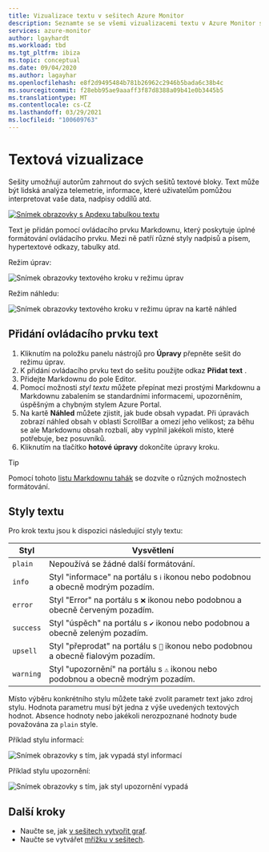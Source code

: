 ```yaml
---
title: Vizualizace textu v sešitech Azure Monitor
description: Seznamte se se všemi vizualizacemi textu v Azure Monitor sešitu.
services: azure-monitor
author: lgayhardt
ms.workload: tbd
ms.tgt_pltfrm: ibiza
ms.topic: conceptual
ms.date: 09/04/2020
ms.author: lagayhar
ms.openlocfilehash: e8f2d9495484b781b26962c2946b5bada6c38b4c
ms.sourcegitcommit: f28ebb95ae9aaaff3f87d8388a09b41e0b3445b5
ms.translationtype: MT
ms.contentlocale: cs-CZ
ms.lasthandoff: 03/29/2021
ms.locfileid: "100609763"
---
```

# <a name="text-visualizations"></a>Textová vizualizace

Sešity umožňují autorům zahrnout do svých sešitů textové bloky. Text může být lidská analýza telemetrie, informace, které uživatelům pomůžou interpretovat vaše data, nadpisy oddílů atd.

[![Snímek obrazovky s Apdexu tabulkou textu](./media/workbooks-text-visualizations/apdex.png)](./media/workbooks-text-visualizations/apdex.png#lightbox)

Text je přidán pomocí ovládacího prvku Markdownu, který poskytuje úplné formátování ovládacího prvku. Mezi ně patří různé styly nadpisů a písem, hypertextové odkazy, tabulky atd.

Režim úprav:

![Snímek obrazovky textového kroku v režimu úprav](./media/workbooks-text-visualizations/text-edit-mode.png)

Režim náhledu:

![Snímek obrazovky textového kroku v režimu úprav na kartě náhled](./media/workbooks-text-visualizations/text-edit-mode-preview.png)

## <a name="add-a-text-control"></a>Přidání ovládacího prvku text

1. Kliknutím na položku panelu nástrojů pro **Úpravy** přepněte sešit do režimu úprav.
2. K přidání ovládacího prvku text do sešitu použijte odkaz **Přidat text** .
3. Přidejte Markdownu do pole Editor.
4. Pomocí možnosti *styl textu* můžete přepínat mezi prostými Markdownu a Markdownu zabalením se standardními informacemi, upozorněním, úspěšným a chybným stylem Azure Portal.
5. Na kartě **Náhled** můžete zjistit, jak bude obsah vypadat. Při úpravách zobrazí náhled obsah v oblasti ScrollBar a omezí jeho velikost; za běhu se ale Markdownu obsah rozbalí, aby vyplnil jakékoli místo, které potřebuje, bez posuvníků.
6. Kliknutím na tlačítko **hotové úpravy** dokončíte úpravy kroku.

> [!TIP]
> Pomocí tohoto [listu Markdownu tahák](https://github.com/adam-p/markdown-here/wiki/Markdown-Cheatsheet) se dozvíte o různých možnostech formátování.

## <a name="text-styles"></a>Styly textu

Pro krok textu jsou k dispozici následující styly textu:

| Styl     | Vysvětlení                                                                               |
|-----------|-------------------------------------------------------------------------------------------|
| `plain`   | Nepoužívá se žádné další formátování.                                                      |
| `info`    | Styl "informace" na portálu s  `ℹ` ikonou nebo podobnou a obecně modrým pozadím.      |
| `error`   | Styl "Error" na portálu s `❌` ikonou nebo podobnou a obecně červeným pozadím.     |
| `success` | Styl "úspěch" na portálu s `✔` ikonou nebo podobnou a obecně zeleným pozadím.  |
| `upsell`  | Styl "přeprodat" na portálu s `🚀` ikonou nebo podobnou a obecně fialovým pozadím. |
| `warning` | Styl "upozornění" na portálu s `⚠` ikonou nebo podobnou a obecně modrým pozadím.   |

Místo výběru konkrétního stylu můžete také zvolit parametr text jako zdroj stylu. Hodnota parametru musí být jedna z výše uvedených textových hodnot. Absence hodnoty nebo jakékoli nerozpoznané hodnoty bude považována za `plain` style.

Příklad stylu informací:

![Snímek obrazovky s tím, jak vypadá styl informací](./media/workbooks-text-visualizations/text-preview-info-style.png)

Příklad stylu upozornění:

![Snímek obrazovky s tím, jak styl upozornění vypadá](./media/workbooks-text-visualizations/text-warning-style.png)

## <a name="next-steps"></a>Další kroky

* Naučte se, jak [v sešitech vytvořit graf](workbooks-chart-visualizations.md).
* Naučte se vytvářet [mřížku v sešitech](workbooks-grid-visualizations.md).
